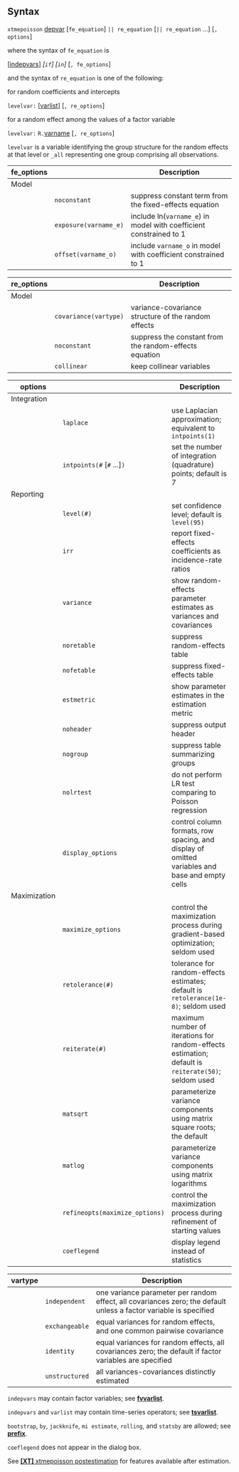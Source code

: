 ## Syntax

`xtmepoisson`
[depvar](http://www.stata.com/help.cgi?depvar)
\[`fe_equation`\] `|| re_equation` \[`|| re_equation` ...\] \[`,`
`options`\]

where the syntax of `fe_equation` is

\[[indepvars](http://www.stata.com/help.cgi?indepvars)\]
_\[`if`\] \[`in`\]_ \[`, fe_options`\]

and the syntax of `re_equation` is one of the following:

for random coefficients and intercepts

`levelvar:`
\[[varlist](http://www.stata.com/help.cgi?varlist)\]
\[`, re_options`\]

for a random effect among the values of a factor variable

`levelvar:`
`R.`[varname](http://www.stata.com/help.cgi?varname)
\[`, re_options`\]

`levelvar` is a variable identifying the group structure for the random
effects at that level or `_all` representing one group comprising all
observations.

| fe\_options |                       | Description                                                        |
|-------------|-----------------------|--------------------------------------------------------------------|
| Model       |                       |                                                                    |
|             | `noconstant`          | suppress constant term from the fixed-effects equation             |
|             | `exposure(varname_e)` | include ln(`varname_e`) in model with coefficient constrained to 1 |
|             | `offset(varname_o)`   | include `varname_o` in model with coefficient constrained to 1     |

| re\_options |                       | Description                                            |
|-------------|-----------------------|--------------------------------------------------------|
| Model       |                       |                                                        |
|             | `covariance(vartype)` | variance-covariance structure of the random effects    |
|             | `noconstant`          | suppress the constant from the random-effects equation |
|             | `collinear`           | keep collinear variables                               |

| options      |                                      | Description                                                                                         |
|--------------|--------------------------------------|-----------------------------------------------------------------------------------------------------|
| Integration  |                                      |                                                                                                     |
|              | `laplace`                            | use Laplacian approximation; equivalent to `intpoints(1)`                                           |
|              | `intpoints(#` \[`#` ...\]`)`     | set the number of integration (quadrature) points; default is 7                                     |
| Reporting    |                                      |                                                                                                     |
|              | `level(#)`                           | set confidence level; default is `level(95)`                                                        |
|              | `irr`                                | report fixed-effects coefficients as incidence-rate ratios                                          |
|              | `variance`                           | show random-effects parameter estimates as variances and covariances                                |
|              | `noretable`                          | suppress random-effects table                                                                       |
|              | `nofetable`                          | suppress fixed-effects table                                                                        |
|              | `estmetric`                          | show parameter estimates in the estimation metric                                                   |
|              | `noheader`                           | suppress output header                                                                              |
|              | `nogroup`                            | suppress table summarizing groups                                                                   |
|              | `nolrtest`                           | do not perform LR test comparing to Poisson regression                                              |
|              | `display_options`                    | control column formats, row spacing, and display of omitted variables and base and empty cells      |
| Maximization |                                      |                                                                                                     |
|              | `maximize_options`                   | control the maximization process during gradient-based optimization; seldom used                    |
|              | `retolerance(#)`                     | tolerance for random-effects estimates; default is `retolerance(1e-8)`; seldom used                 |
|              | `reiterate(#)`                       | maximum number of iterations for random-effects estimation; default is `reiterate(50)`; seldom used |
|              | `matsqrt`                            | parameterize variance components using matrix square roots; the default                             |
|              | `matlog`                             | parameterize variance components using matrix logarithms                                            |
|              | `refineopts(maximize_options)` | control the maximization process during refinement of starting values                               |
|              | `coeflegend`                         | display legend instead of statistics                                                                |

| vartype |                | Description                                                                                                       |
|---------|----------------|-------------------------------------------------------------------------------------------------------------------|
|         | `independent`  | one variance parameter per random effect, all covariances zero; the default unless a factor variable is specified |
|         | `exchangeable` | equal variances for random effects, and one common pairwise covariance                                            |
|         | `identity`     | equal variances for random effects, all covariances zero; the default if factor variables are specified           |
|         | `unstructured` | all variances-covariances distinctly estimated                                                                    |

`indepvars` may contain factor variables; see
[<strong>fvvarlist</strong>](http://www.stata.com/help.cgi?fvvarlist).

`indepvars` and `varlist` may contain time-series operators; see
[<strong>tsvarlist</strong>](http://www.stata.com/help.cgi?tsvarlist).

`bootstrap`, `by`, `jackknife`, `mi estimate`, `rolling`, and `statsby`
are allowed; see
[<strong>prefix</strong>](http://www.stata.com/help.cgi?prefix).

`coeflegend` does not appear in the dialog box.

See
[<strong>[XT]</strong> xtmepoisson postestimation](http://www.stata.com/help.cgi?xtmepoisson_postestimation)
for features available after estimation.
